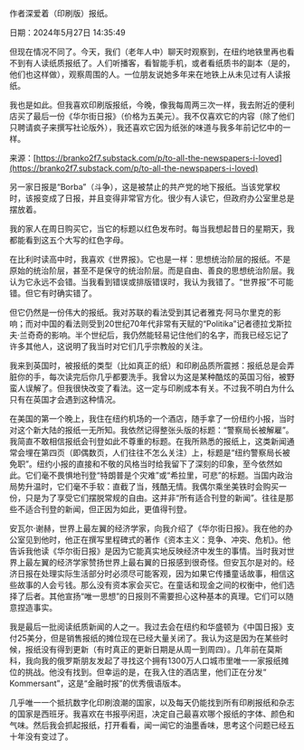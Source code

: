 <!--yml

分类：未分类

我小的时候，贝尔格莱德有两家日报。其中一家叫“Politika”（政治），相当于塞尔维亚版的“纽约时报”。它由一个富有的自由家族于1904年创立。它经历了所有政权，一直被视为“正式记录的报纸”。它始终与政府保持亲密关系，无论政府是皇室主义者、共产主义者还是民族主义者，但从未仅仅是政府的喉舌。它有一种独特的字体，创立时设计的，至今未曾改变。

以前，你不必写“in print”（印刷版）。当时没有其他报纸。写“in print”是多余的，也是难以理解的。

# 致我所爱的所有报纸 - 布兰科·米兰诺维奇

> -->

作者深爱着（印刷版）报纸。

日期：2024年5月27日 14:35:49

但现在情况不同了。今天，我们（老年人中）聊天时观察到，在纽约地铁里再也看不到有人读纸质报纸了。人们听播客，看智能手机，或者看纸质书的副本（是的，他们也这样做），观察周围的人。一位朋友说她多年来在地铁上从未见过有人读报纸。

我也是如此。但我喜欢印刷版报纸，今晚，像我每周两三次一样，我去附近的便利店买了最后一份《华尔街日报》（价格为五美元）。我不仅喜欢它的内容（除了他们只聘请疯子来撰写社论版外），我还喜欢它因为纸张的味道与我多年前记忆中的一样。

来源：[https://branko2f7.substack.com/p/to-all-the-newspapers-i-loved](https://branko2f7.substack.com/p/to-all-the-newspapers-i-loved)

另一家日报是“Borba”（斗争），这是被禁止的共产党的地下报纸。当该党掌权时，该报变成了日报，并且变得非常官方化。很少有人读它，但政府办公室里总是摆放着。

我的家人在周日购买它，当它的标题以红色发布时。每当我想起昔日的星期天，我都能看到这五个大写的红色字母。

在比利时读高中时，我喜欢《世界报》。它也是一样：思想统治阶层的报纸。不是原始的统治阶层，甚至不是保守的统治阶层。而是自由、善良的思想统治阶层。我认为它永远不会错。当我看到错误或排版错误时，我认为我错了。“世界报”不可能错。但它有时确实错了。

但它仍然是一份伟大的报纸。我对苏联的看法受到其记者雅克·阿马尔里克的影响；而对中国的看法则受到20世纪70年代非常有天赋的“Politika”记者德拉戈斯拉夫·兰奇奇的影响。半个世纪后，我仍然能轻易记住他们的名字，而我已经忘记了许多其他人，这说明了我当时对它们几乎宗教般的关注。

我来到英国时，被报纸的类型（比如真正的纸）和印刷品质所震撼：报纸总是会弄脏你的手，每次读完后你几乎都要洗手。我曾以为这是某种酷炫的英国习俗，被野蛮人误解了。但我很快改变了看法。这一定与印刷成本有关。不过我不明白为什么只有在英国才会遇到这种情况。

在美国的第一个晚上，我住在纽约机场的一个酒店，随手拿了一份纽约小报，当时对这个新大陆的报纸一无所知。我依然记得整张头版的标题：“警察局长被解雇”。我简直不敢相信报纸会刊登如此不尊重的标题。在我所熟悉的报纸上，这类新闻通常会埋在第四页（即偶数页，人们往往不怎么关注）上，标题是“纽约警察局长被免职”。纽约小报的直接和不敬的风格当时给我留下了深刻的印象，至今依然如此。它们毫不畏惧地刊登“特朗普是个灾难”或“希拉里，可悲”的标题。当国内政治局势升温时，它们毫不手软：直截了当，残酷无情。我偶尔乘坐美铁时会购买一份，只是为了享受它们摆脱常规的自由。这并非“所有适合刊登的新闻”。往往是那些不适合刊登的新闻，但正因为如此，更值得刊登。

安瓦尔·谢赫，世界上最左翼的经济学家，向我介绍了《华尔街日报》。我在他的办公室见到他时，他正在撰写里程碑式的著作《资本主义：竞争、冲突、危机》。他告诉我他读《华尔街日报》是因为它能真实地反映经济中发生的事情。当时我对世界上最左翼的经济学家赞扬世界上最右翼的日报感到很奇怪。但安瓦尔是对的。经济日报在处理实际生活部分时必须尽可能客观，因为如果它传播童话故事，相信这些故事的人会亏钱。那么没有资本家会买它。在童话和现金之间的权衡中，他们选择了后者。其他宣扬“唯一思想”的日报则不需要担心这种基本的真理。它们可以随意捏造事实。

我是最后一批阅读纸质新闻的人之一。我过去会在纽约和华盛顿为《中国日报》支付25美分，但是销售报纸的摊位现在已经大量关闭了。我认为这是因为在某些时候，报纸没有得到更新（有时真正的更新日期是从周一到周四）。几年前在莫斯科，我向我的俄罗斯朋友发起了寻找这个拥有1300万人口城市里唯一一家报纸摊位的挑战。他没有找到。但幸运的是，在我入住的酒店里，他们正在分发“ Kommersant”，这是“金融时报”的优秀俄语版本。

几乎唯一一个抵抗数字化印刷浪潮的国家，以及每天仍能找到所有印刷报纸和杂志的国家是西班牙。我喜欢在书报亭闲逛，决定自己最喜欢哪个报纸的字体、颜色和气味。然后我会抓起报纸，打开看看，闻一闻它的油墨香味，思考这个问题已经五十年没有变过了。
